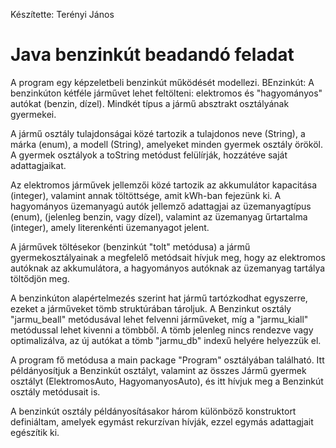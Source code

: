 Készítette: Terényi János

# Java benzinkút beadandó feladat

A program egy képzeletbeli benzinkút működését modellezi.
BEnzinkút: 
A benzinkúton kétféle járművet lehet feltölteni: elektromos és "hagyományos" autókat (benzin, dízel). Mindkét típus a jármű absztrakt osztályának gyermekei.

A jármű osztály tulajdonságai közé tartozik a tulajdonos neve (String), a márka (enum), a modell (String), amelyeket minden gyermek osztály örököl. A gyermek osztályok a toString metódust felülírják, hozzátéve saját adattagjaikat.

Az elektromos járművek jellemzői közé tartozik az akkumulátor kapacitása (integer), valamint annak töltöttsége, amit kWh-ban fejezünk ki. A hagyományos üzemanyagú autók jellemző adattagjai az üzemanyagtípus (enum), (jelenleg benzin, vagy dízel), valamint az üzemanyag űrtartalma (integer), amely literenkénti üzemanyagot jelent.

A járművek töltésekor (benzinkút "tolt" metódusa) a jármű gyermekosztályainak a megfelelő metódsait hívjuk meg, hogy az elektromos autóknak az akkumulátora, a hagyományos autóknak az üzemanyag tartálya töltődjön meg.

A benzinkúton alapértelmezés szerint hat jármű tartózkodhat egyszerre, ezeket a járműveket tömb struktúrában tároljuk. A Benzinkut osztály "jarmu_beall" metódusával lehet felvenni járműveket, míg a "jarmu_kiall" metódussal lehet kivenni a tömbből. A tömb jelenleg nincs rendezve vagy optimalizálva, az új autókat a tömb "jarmu_db" indexű helyére helyezzük el.

A program fő metódusa a main package "Program" osztályában található. Itt példányosítjuk a Benzinkút osztályt, valamint az összes Jármű gyermek osztályt (ElektromosAuto, HagyomanyosAuto), és itt hívjuk meg a Benzinkút osztály metódusait is.

A benzinkút osztály példányosításakor három különböző konstruktort definiáltam, amelyek egymást rekurzívan hívják, ezzel egymás adattagjait egészítik ki.

